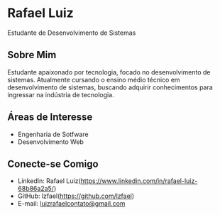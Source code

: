 # Rafael Luiz

Estudante de Desenvolvimento de Sistemas

## Sobre Mim

Estudante apaixonado por tecnologia, focado no desenvolvimento de sistemas. Atualmente cursando o ensino médio técnico em desenvolvimento de sistemas, buscando adquirir conhecimentos para ingressar na indústria de tecnologia.

## Áreas de Interesse

- Engenharia de Sotfware
- Desenvolvimento Web

## Conecte-se Comigo

- LinkedIn: Rafael Luiz(https://www.linkedin.com/in/rafael-luiz-68b86a2a5/)
- GitHub: lzfael(https://github.com/lzfael)
- E-mail: luizrafaelcontato@gmail.com
